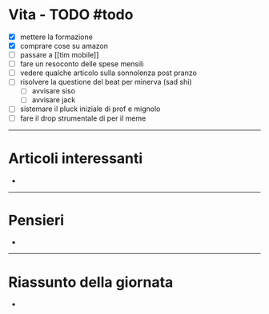 # Vita - TODO #todo 
- [x] mettere la formazione
- [x] comprare cose su amazon
- [ ] passare a [[tim mobile]]
- [ ] fare un resoconto delle spese mensili
- [ ] vedere qualche articolo sulla sonnolenza post pranzo
- [ ] risolvere la questione del beat per minerva (sad shi)
    - [ ] avvisare siso
    - [ ] avvisare jack
- [ ] sistemare il pluck iniziale di prof e mignolo
- [ ] fare il drop strumentale di per il meme

---

# Articoli interessanti
- 

---

# Pensieri
- 

---

# Riassunto della giornata
- 